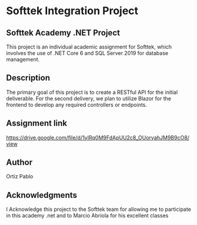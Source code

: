 # Softtek Integration Project

## Softtek Academy .NET Project

This project is an individual academic assignment for Softtek, which involves the use of .NET Core 6 and SQL Server 2019 for database management.

## Description

The primary goal of this project is to create a RESTful API for the initial deliverable. For the second delivery, we plan to utilize  Blazor for the frontend to develop any required controllers or endpoints.


## Assignment link
https://drive.google.com/file/d/1yIRq0M9FdApUU2c8_OUoryahJM9B9cO8/view

## Author
Ortiz Pablo


## Acknowledgments
I Acknowledge this project to the Softtek team for allowing me to participate in this academy .net and to Marcio Abriola for his excellent classes
